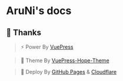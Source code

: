 # AruNi's docs


## 🌈 Thanks
> ⚡ Power By <a href="https://v2.vuepress.vuejs.org/zh/" target="_blank">VuePress</a>

> 🎨 Theme By <a href="https://theme-hope.vuejs.press/zh/" target="_blank">VuePress-Hope-Theme</a>

> 🚀 Deploy By <a href="https://pages.github.com/" target="_blank">GitHub Pages</a> & <a href="https://www.cloudflare-cn.com/" target="_blank">Cloudflare</a>

